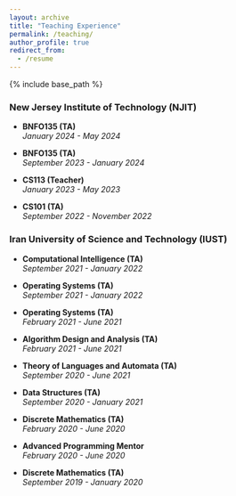 ```yaml
---
layout: archive
title: "Teaching Experience"
permalink: /teaching/
author_profile: true
redirect_from:
  - /resume
---
```


{% include base_path %}

### New Jersey Institute of Technology (NJIT)

- **BNFO135 (TA)**  
  *January 2024 - May 2024*  

- **BNFO135 (TA)**  
  *September 2023 - January 2024*  

- **CS113 (Teacher)**  
  *January 2023 - May 2023*  

- **CS101 (TA)**  
  *September 2022 - November 2022*  

### Iran University of Science and Technology (IUST)

- **Computational Intelligence (TA)**  
  *September 2021 - January 2022*  

- **Operating Systems (TA)**  
  *September 2021 - January 2022*  

- **Operating Systems (TA)**  
  *February 2021 - June 2021*  

- **Algorithm Design and Analysis (TA)**  
  *February 2021 - June 2021*  

- **Theory of Languages and Automata (TA)**  
  *September 2020 - June 2021*  

- **Data Structures (TA)**  
  *September 2020 - January 2021*  

- **Discrete Mathematics (TA)**  
  *February 2020 - June 2020*  

- **Advanced Programming Mentor**  
  *February 2020 - June 2020*  

- **Discrete Mathematics (TA)**  
  *September 2019 - January 2020*  
